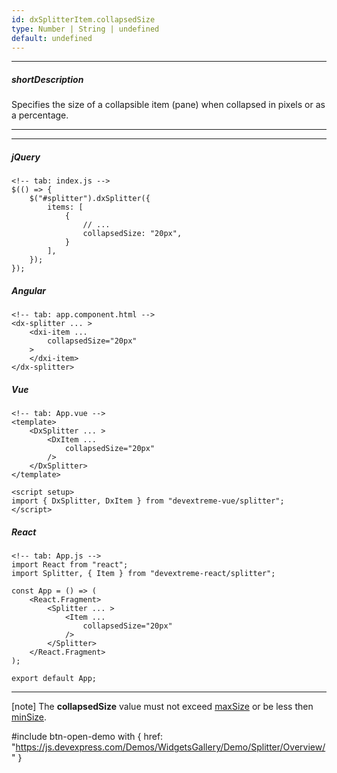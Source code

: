 ```yaml
---
id: dxSplitterItem.collapsedSize
type: Number | String | undefined
default: undefined
---
```

---
##### shortDescription
Specifies the size of a collapsible item (pane) when collapsed in pixels or as a percentage.

---
---
##### jQuery

    <!-- tab: index.js -->
    $(() => {
        $("#splitter").dxSplitter({
            items: [
                {
                    // ...
                    collapsedSize: "20px",
                }
            ],
        });
    });

##### Angular

    <!-- tab: app.component.html -->
    <dx-splitter ... >
        <dxi-item ...
            collapsedSize="20px"
        >
        </dxi-item>
    </dx-splitter>

##### Vue

    <!-- tab: App.vue -->
    <template>
        <DxSplitter ... >
            <DxItem ... 
                collapsedSize="20px"
            />
        </DxSplitter>
    </template>

    <script setup>
    import { DxSplitter, DxItem } from "devextreme-vue/splitter";
    </script>

##### React

    <!-- tab: App.js -->
    import React from "react";
    import Splitter, { Item } from "devextreme-react/splitter";

    const App = () => (
        <React.Fragment>
            <Splitter ... >
                <Item ... 
                    collapsedSize="20px"
                />
            </Splitter>
        </React.Fragment>
    );

    export default App;

---

[note] The **collapsedSize** value must not exceed [maxSize](/api-reference/10%20UI%20Components/dxSplitter/7%20Interfaces/dxSplitterItem/maxSize.md '/Documentation/ApiReference/UI_Components/dxSplitter/Interfaces/dxSplitterItem/#maxSize') or be less then [minSize](/api-reference/10%20UI%20Components/dxSplitter/7%20Interfaces/dxSplitterItem/minSize.md '/Documentation/ApiReference/UI_Components/dxSplitter/Interfaces/dxSplitterItem/#minSize').

#include btn-open-demo with {
    href: "https://js.devexpress.com/Demos/WidgetsGallery/Demo/Splitter/Overview/"
}